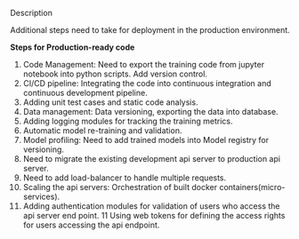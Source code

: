 Description
 
Additional steps need to take for deployment in the production environment. 


**Steps for Production-ready code**

1. Code Management: Need to export the training code
 from jupyter notebook into python scripts. Add version control. 
2. CI/CD pipeline: Integrating the code into continuous integration and
 continuous development pipeline.
3. Adding unit test cases and static code analysis.
4. Data management: Data versioning, exporting the data into database.
5. Adding logging modules for tracking the training metrics.
6. Automatic model re-training and validation.
7. Model profiling: Need to add trained models into Model registry for
 versioning.
7. Need to migrate the existing development api server to production api
 server.
8. Need to add load-balancer to handle multiple requests.
9. Scaling the api servers: Orchestration of built docker containers(micro-services).
10. Adding authentication modules for validation of users who access the api
 server end point.
11 Using web tokens for defining the access rights for users accessing the api
 endpoint.
